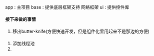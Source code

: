 ####
app : 主项目
base : 提供底层框架支持 网络框架
ui : 提供控件库


#### 接下来做的事情
1. 移出butter-knife(方便快速开发，但是组件化里用起来不是那边的方便)
####
1. 添加线程池
2.